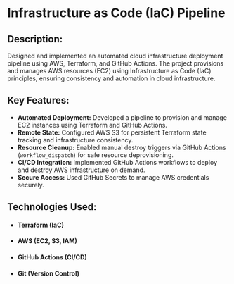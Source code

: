 
# Infrastructure as Code (IaC) Pipeline

## Description:  

Designed and implemented an automated cloud infrastructure deployment pipeline using AWS, Terraform, and GitHub Actions. The project provisions and manages AWS resources (EC2) using Infrastructure as Code (IaC) principles, ensuring consistency and automation in cloud infrastructure.


## Key Features:

- **Automated Deployment:** Developed a pipeline to provision and manage EC2 instances using Terraform and GitHub Actions.
- **Remote State:** Configured AWS S3 for persistent Terraform state tracking and infrastructure consistency.
- **Resource Cleanup:** Enabled manual destroy triggers via GitHub Actions (`workflow_dispatch`) for safe resource deprovisioning.
- **CI/CD Integration:** Implemented GitHub Actions workflows to deploy and destroy AWS infrastructure on demand.
- **Secure Access:** Used GitHub Secrets to manage AWS credentials securely.



## Technologies Used:

- #### Terraform (IaC)
- #### AWS (EC2, S3, IAM)
- #### GitHub Actions (CI/CD)
- #### Git (Version Control)


